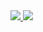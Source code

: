 <a href="#">
  <img src="https://github-readme-stats.vercel.app/api?username=svedev0&theme=nightowl&bg_color=00000000&hide_border=true&hide_rank=true&show_icons=true&custom_title=General%20statistics&hide=issues&disable_animations=true">
</a>
<a href="#">
  <img src="https://github-readme-stats.vercel.app/api/top-langs/?username=svedev0&exclude_repo=svedev0&theme=nightowl&bg_color=00000000&hide_border=true&layout=compact&disable_animations=true&custom_title=Most%20used%20languages">
</a>
